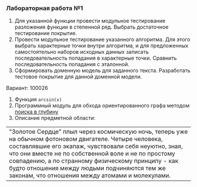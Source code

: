 ### Лабораторная работа №1

1. Для указанной функции провести модульное тестирование разложения функции в степенной ряд. Выбрать достаточное тестирование покрытие.
2. Провести модульное тестирование указанного алгоритма. Для этого выбрать характерные точки внутри алгоритма, и для предложенных самостоятельно наборов исходных данных записать последовательность попадания в характерные точки. Сравнить последовательность попадания с эталонной.
3. Сформировать доменную модель для заданного текста. Разработать тестовое покрытие для данной доменной модели.

Вариант: 100026

1. Функция `arcsin(x)`
2. Программный модуль для обхода ориентированного графа методом [поиска в глубину][dfs]
3. Описание предметной области:

|                                                                                                                                                                                                                                                                                                                                                                                     |
|-------------------------------------------------------------------------------------------------------------------------------------------------------------------------------------------------------------------------------------------------------------------------------------------------------------------------------------------------------------------------------------|
| "Золотое Сердце" плыл через космическую ночь, теперь уже на обычном фотоновом двигателе. Четыре человека, составлявшие его экапаж, чувствовали себя неуютно, зная, что они вместе не по собственной воле и не по простому совпадению, а по странному физическому  принципу - как будто отношения между людьми подчиняются тем же законам, что отношения между атомами и молекулами. |

[dfs]: http://www.cs.usfca.edu/~galles/visualization/DFS.html
